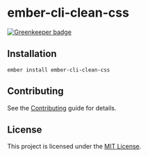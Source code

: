 # ember-cli-clean-css

[![Greenkeeper badge](https://badges.greenkeeper.io/ember-cli/ember-cli-clean-css.svg)](https://greenkeeper.io/)

## Installation

```
ember install ember-cli-clean-css
```

## Contributing

See the [Contributing](CONTRIBUTING.md) guide for details.


## License

This project is licensed under the [MIT License](LICENSE.md).
